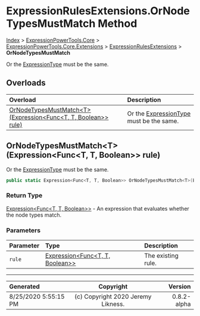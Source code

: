 ﻿# ExpressionRulesExtensions.OrNodeTypesMustMatch Method

[Index](../index.md) > [ExpressionPowerTools.Core](ExpressionPowerTools.Core.a.md) > [ExpressionPowerTools.Core.Extensions](ExpressionPowerTools.Core.Extensions.n.md) > [ExpressionRulesExtensions](ExpressionPowerTools.Core.Extensions.ExpressionRulesExtensions.cs.md) > **OrNodeTypesMustMatch**

Or the [ExpressionType](https://docs.microsoft.com/dotnet/api/system.linq.expressions.expressiontype) must be the same.

## Overloads

| Overload | Description |
| :-- | :-- |
| [OrNodeTypesMustMatch&lt;T>(Expression&lt;Func&lt;T, T, Boolean>> rule)](#ornodetypesmustmatchtexpressionfunct-t-boolean-rule) | Or the [ExpressionType](https://docs.microsoft.com/dotnet/api/system.linq.expressions.expressiontype) must be the same. |
## OrNodeTypesMustMatch&lt;T>(Expression&lt;Func&lt;T, T, Boolean>> rule)

Or the [ExpressionType](https://docs.microsoft.com/dotnet/api/system.linq.expressions.expressiontype) must be the same.

```csharp
public static Expression<Func<T, T, Boolean>> OrNodeTypesMustMatch<T>(Expression<Func<T, T, Boolean>> rule)
```

### Return Type

 [Expression&lt;Func&lt;T, T, Boolean>>](https://docs.microsoft.com/dotnet/api/system.linq.expressions.expression-1)  - An expression that evaluates whether the node types match.

### Parameters

| Parameter | Type | Description |
| :-- | :-- | :-- |
| `rule` | [Expression&lt;Func&lt;T, T, Boolean>>](https://docs.microsoft.com/dotnet/api/system.linq.expressions.expression-1) | The existing rule. |



---

| Generated | Copyright | Version |
| :-- | :-: | --: |
| 8/25/2020 5:55:15 PM | (c) Copyright 2020 Jeremy Likness. | 0.8.2-alpha |
